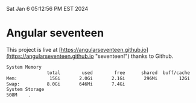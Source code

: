 Sat Jan  6 05:12:56 PM EST 2024

# Angular seventeen


This project is live at [https://angularseventeen.github.io](https://angularseventeen.github.io "seventeen!") thanks to Github.

```bash
System Memory
               total        used        free      shared  buff/cache   available
Mem:            15Gi       2.0Gi       2.1Gi       296Mi        12Gi        13Gi
Swap:          8.0Gi       646Mi       7.4Gi
System Storage
508M	.
```
